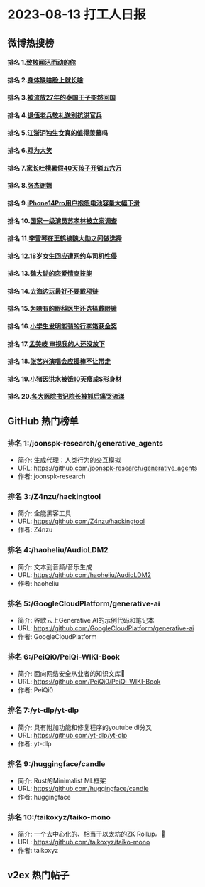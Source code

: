 # 2023-08-13 打工人日报


## 微博热搜榜

#### 排名 1.[致敬闻汛而动的你](https://s.weibo.com/weibo?q=致敬闻汛而动的你)
#### 排名 2.[身体缺啥脸上就长啥](https://s.weibo.com/weibo?q=身体缺啥脸上就长啥)
#### 排名 3.[被流放27年的泰国王子突然回国](https://s.weibo.com/weibo?q=被流放27年的泰国王子突然回国)
#### 排名 4.[退伍老兵敬礼送别抗洪官兵](https://s.weibo.com/weibo?q=退伍老兵敬礼送别抗洪官兵)
#### 排名 5.[江浙沪独生女真的值得羡慕吗](https://s.weibo.com/weibo?q=江浙沪独生女真的值得羡慕吗)
#### 排名 6.[邓为大笑](https://s.weibo.com/weibo?q=邓为大笑)
#### 排名 7.[家长吐槽暑假40天孩子开销五六万](https://s.weibo.com/weibo?q=家长吐槽暑假40天孩子开销五六万)
#### 排名 8.[张杰谢娜](https://s.weibo.com/weibo?q=张杰谢娜)
#### 排名 9.[iPhone14Pro用户抱怨电池容量大幅下滑](https://s.weibo.com/weibo?q=iPhone14Pro用户抱怨电池容量大幅下滑)
#### 排名 10.[国家一级演员苏孝林被立案调查](https://s.weibo.com/weibo?q=国家一级演员苏孝林被立案调查)
#### 排名 11.[李雪琴在王鹤棣魏大勋之间做选择](https://s.weibo.com/weibo?q=李雪琴在王鹤棣魏大勋之间做选择)
#### 排名 12.[18岁女生回应遭网约车司机性侵](https://s.weibo.com/weibo?q=18岁女生回应遭网约车司机性侵)
#### 排名 13.[魏大勋的恋爱情商技能](https://s.weibo.com/weibo?q=魏大勋的恋爱情商技能)
#### 排名 14.[去海边玩最好不要戴项链](https://s.weibo.com/weibo?q=去海边玩最好不要戴项链)
#### 排名 15.[为啥有的眼科医生还选择戴眼镜](https://s.weibo.com/weibo?q=为啥有的眼科医生还选择戴眼镜)
#### 排名 16.[小学生发明能骑的行李箱获金奖](https://s.weibo.com/weibo?q=小学生发明能骑的行李箱获金奖)
#### 排名 17.[孟美岐 审视我的人还没放下](https://s.weibo.com/weibo?q=孟美岐审视我的人还没放下)
#### 排名 18.[张艺兴演唱会应援棒不让带走](https://s.weibo.com/weibo?q=张艺兴演唱会应援棒不让带走)
#### 排名 19.[小猪因洪水被饿10天瘦成S形身材](https://s.weibo.com/weibo?q=小猪因洪水被饿10天瘦成S形身材)
#### 排名 20.[各大医院书记院长被抓后痛哭流涕](https://s.weibo.com/weibo?q=各大医院书记院长被抓后痛哭流涕)
## GitHub 热门榜单

### 排名 1:/joonspk-research/generative_agents
- 简介: 生成代理：人类行为的交互模拟
- URL: https://github.com/joonspk-research/generative_agents
- 作者: joonspk-research 

### 排名 3:/Z4nzu/hackingtool
- 简介: 全能黑客工具
- URL: https://github.com/Z4nzu/hackingtool
- 作者: Z4nzu 

### 排名 4:/haoheliu/AudioLDM2
- 简介: 文本到音频/音乐生成
- URL: https://github.com/haoheliu/AudioLDM2
- 作者: haoheliu 

### 排名 5:/GoogleCloudPlatform/generative-ai
- 简介: 谷歌云上Generative AI的示例代码和笔记本
- URL: https://github.com/GoogleCloudPlatform/generative-ai
- 作者: GoogleCloudPlatform 

### 排名 6:/PeiQi0/PeiQi-WIKI-Book
- 简介: 面向网络安全从业者的知识文库🍃
- URL: https://github.com/PeiQi0/PeiQi-WIKI-Book
- 作者: PeiQi0 

### 排名 7:/yt-dlp/yt-dlp
- 简介: 具有附加功能和修复程序的youtube dl分叉
- URL: https://github.com/yt-dlp/yt-dlp
- 作者: yt-dlp 

### 排名 9:/huggingface/candle
- 简介: Rust的Minimalist ML框架
- URL: https://github.com/huggingface/candle
- 作者: huggingface 

### 排名 10:/taikoxyz/taiko-mono
- 简介: 一个去中心化的、相当于以太坊的ZK Rollup。🥁
- URL: https://github.com/taikoxyz/taiko-mono
- 作者: taikoxyz 

## v2ex 热门帖子


